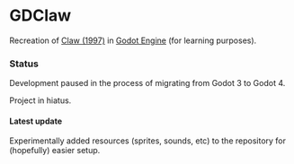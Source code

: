 # GDClaw

Recreation of [Claw (1997)](https://en.wikipedia.org/wiki/Claw_(video_game)) in [Godot Engine](https://godotengine.org/) (for learning purposes).


### Status 

Development paused in the process of migrating from Godot 3 to Godot 4.

Project in hiatus.

#### Latest update 

Experimentally added resources (sprites, sounds, etc) to the repository for (hopefully) easier setup.


